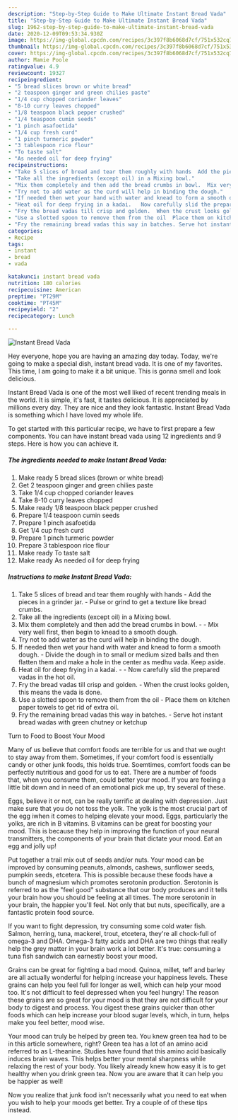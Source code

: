```yaml
---
description: "Step-by-Step Guide to Make Ultimate Instant Bread Vada"
title: "Step-by-Step Guide to Make Ultimate Instant Bread Vada"
slug: 1962-step-by-step-guide-to-make-ultimate-instant-bread-vada
date: 2020-12-09T09:53:34.930Z
image: https://img-global.cpcdn.com/recipes/3c397f8b6068d7cf/751x532cq70/instant-bread-vada-recipe-main-photo.jpg
thumbnail: https://img-global.cpcdn.com/recipes/3c397f8b6068d7cf/751x532cq70/instant-bread-vada-recipe-main-photo.jpg
cover: https://img-global.cpcdn.com/recipes/3c397f8b6068d7cf/751x532cq70/instant-bread-vada-recipe-main-photo.jpg
author: Mamie Poole
ratingvalue: 4.9
reviewcount: 19327
recipeingredient:
- "5 bread slices brown or white bread"
- "2 teaspoon ginger and green chilies paste"
- "1/4 cup chopped coriander leaves"
- "8-10 curry leaves chopped"
- "1/8 teaspoon black pepper crushed"
- "1/4 teaspoon cumin seeds"
- "1 pinch asafoetida"
- "1/4 cup fresh curd"
- "1 pinch turmeric powder"
- "3 tablespoon rice flour"
- "To taste salt"
- "As needed oil for deep frying"
recipeinstructions:
- "Take 5 slices of bread and tear them roughly with hands  Add the pieces in a grinder jar. Pulse or grind to get a texture like bread crumbs."
- "Take all the ingredients (except oil) in a Mixing bowl."
- "Mix them completely and then add the bread crumbs in bowl.  Mix very well first, then begin to knead to a smooth dough."
- "Try not to add water as the curd will help in binding the dough."
- "If needed then wet your hand with water and knead to form a smooth dough. Divide the dough in to small or medium sized balls and then flatten them and make a hole in the center as medhu vada. Keep aside."
- "Heat oil for deep frying in a kadai.   Now carefully slid the prepared vadas in the hot oil."
- "Fry the bread vadas till crisp and golden.  When the crust looks golden, this means the vada is done."
- "Use a slotted spoon to remove them from the oil  Place them on kitchen paper towels to get rid of extra oil."
- "Fry the remaining bread vadas this way in batches. Serve hot instant bread wadas with green chutney or ketchup"
categories:
- Recipe
tags:
- instant
- bread
- vada

katakunci: instant bread vada 
nutrition: 180 calories
recipecuisine: American
preptime: "PT29M"
cooktime: "PT45M"
recipeyield: "2"
recipecategory: Lunch

---
```



![Instant Bread Vada](https://img-global.cpcdn.com/recipes/3c397f8b6068d7cf/751x532cq70/instant-bread-vada-recipe-main-photo.jpg)

Hey everyone, hope you are having an amazing day today. Today, we're going to make a special dish, instant bread vada. It is one of my favorites. This time, I am going to make it a bit unique. This is gonna smell and look delicious.



Instant Bread Vada is one of the most well liked of recent trending meals in the world. It is simple, it's fast, it tastes delicious. It is appreciated by millions every day. They are nice and they look fantastic. Instant Bread Vada is something which I have loved my whole life.


To get started with this particular recipe, we have to first prepare a few components. You can have instant bread vada using 12 ingredients and 9 steps. Here is how you can achieve it.

<!--inarticleads1-->

##### The ingredients needed to make Instant Bread Vada:

1. Make ready 5 bread slices (brown or white bread)
1. Get 2 teaspoon ginger and green chilies paste
1. Take 1/4 cup chopped coriander leaves
1. Take 8-10 curry leaves chopped
1. Make ready 1/8 teaspoon black pepper crushed
1. Prepare 1/4 teaspoon cumin seeds
1. Prepare 1 pinch asafoetida
1. Get 1/4 cup fresh curd
1. Prepare 1 pinch turmeric powder
1. Prepare 3 tablespoon rice flour
1. Make ready To taste salt
1. Make ready As needed oil for deep frying




<!--inarticleads2-->

##### Instructions to make Instant Bread Vada:

1. Take 5 slices of bread and tear them roughly with hands  - Add the pieces in a grinder jar. - Pulse or grind to get a texture like bread crumbs.
1. Take all the ingredients (except oil) in a Mixing bowl.
1. Mix them completely and then add the bread crumbs in bowl. -  - Mix very well first, then begin to knead to a smooth dough.
1. Try not to add water as the curd will help in binding the dough.
1. If needed then wet your hand with water and knead to form a smooth dough. - Divide the dough in to small or medium sized balls and then flatten them and make a hole in the center as medhu vada. Keep aside.
1. Heat oil for deep frying in a kadai.  -  - Now carefully slid the prepared vadas in the hot oil.
1. Fry the bread vadas till crisp and golden.  - When the crust looks golden, this means the vada is done.
1. Use a slotted spoon to remove them from the oil  - Place them on kitchen paper towels to get rid of extra oil.
1. Fry the remaining bread vadas this way in batches. - Serve hot instant bread wadas with green chutney or ketchup




Turn to Food to Boost Your Mood


Many of us believe that comfort foods are terrible for us and that we ought to stay away from them. Sometimes, if your comfort food is essentially candy or other junk foods, this holds true. Soemtimes, comfort foods can be perfectly nutritious and good for us to eat. There are a number of foods that, when you consume them, could better your mood. If you are feeling a little bit down and in need of an emotional pick me up, try several of these.

Eggs, believe it or not, can be really terrific at dealing with depression. Just make sure that you do not toss the yolk. The yolk is the most crucial part of the egg iwhen it comes to helping elevate your mood. Eggs, particularly the yolks, are rich in B vitamins. B vitamins can be great for boosting your mood. This is because they help in improving the function of your neural transmitters, the components of your brain that dictate your mood. Eat an egg and jolly up!

Put together a trail mix out of seeds and/or nuts. Your mood can be improved by consuming peanuts, almonds, cashews, sunflower seeds, pumpkin seeds, etcetera. This is possible because these foods have a bunch of magnesium which promotes serotonin production. Serotonin is referred to as the "feel good" substance that our body produces and it tells your brain how you should be feeling at all times. The more serotonin in your brain, the happier you'll feel. Not only that but nuts, specifically, are a fantastic protein food source.

If you want to fight depression, try consuming some cold water fish. Salmon, herring, tuna, mackerel, trout, etcetera, they're all chock-full of omega-3 and DHA. Omega-3 fatty acids and DHA are two things that really help the grey matter in your brain work a lot better. It's true: consuming a tuna fish sandwich can earnestly boost your mood. 

Grains can be great for fighting a bad mood. Quinoa, millet, teff and barley are all actually wonderful for helping increase your happiness levels. These grains can help you feel full for longer as well, which can help your mood too. It's not difficult to feel depressed when you feel hungry! The reason these grains are so great for your mood is that they are not difficult for your body to digest and process. You digest these grains quicker than other foods which can help increase your blood sugar levels, which, in turn, helps make you feel better, mood wise.

Your mood can truly be helped by green tea. You knew green tea had to be in this article somewhere, right? Green tea has a lot of an amino acid referred to as L-theanine. Studies have found that this amino acid basically induces brain waves. This helps better your mental sharpness while relaxing the rest of your body. You likely already knew how easy it is to get healthy when you drink green tea. Now you are aware that it can help you be happier as well!

Now you realize that junk food isn't necessarily what you need to eat when you wish to help your moods get better. Try  a  couple of  of  these  tips  instead.

